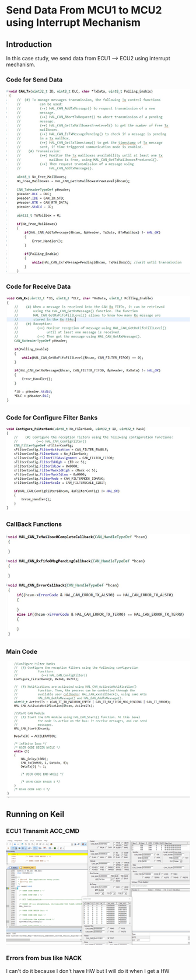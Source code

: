 # Send Data From MCU1 to MCU2 using Interrupt Mechanism 

## Introduction
In this case study, we send data from ECU1 --> ECU2 using interrupt mechanism.
### Code for Send Data
![gitHub](https://github.com/MostafaEdrees11/Mastering_Embedded_System_Online_Diploma/blob/master/Unit13_Mastering_CAN_Protocol/Case_Study2/Keil%20Project/Tx_Data.JPG)

### Code for Receive Data
![gitHub](https://github.com/MostafaEdrees11/Mastering_Embedded_System_Online_Diploma/blob/master/Unit13_Mastering_CAN_Protocol/Case_Study2/Keil%20Project/Rx_Data.JPG)

### Code for Configure Filter Banks
![gitHub](https://github.com/MostafaEdrees11/Mastering_Embedded_System_Online_Diploma/blob/master/Unit13_Mastering_CAN_Protocol/Case_Study2/Keil%20Project/Configure_Filter_Banks.JPG)

### CallBack Functions
![gitHub](https://github.com/MostafaEdrees11/Mastering_Embedded_System_Online_Diploma/blob/master/Unit13_Mastering_CAN_Protocol/Case_Study2/Keil%20Project/CallBack_Functions.JPG)

### Main Code
![gitHub](https://github.com/MostafaEdrees11/Mastering_Embedded_System_Online_Diploma/blob/master/Unit13_Mastering_CAN_Protocol/Case_Study2/Keil%20Project/Main_Code.JPG)

## Running on Keil
### ECU1 Transmit ACC_CMD
![gitHub](https://github.com/MostafaEdrees11/Mastering_Embedded_System_Online_Diploma/blob/master/Unit13_Mastering_CAN_Protocol/Case_Study2/Keil%20Project/ECU1_Transmit_ACC_CMD.gif)

### Errors from bus like NACK 
I can't do it because I don't have HW but I will do it when I get a HW
